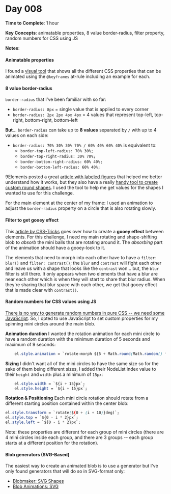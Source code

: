 # Day 008

**Time to Complete**: 1 hour

**Key Concepts**: animatable properties, 8 value border-radius, filter property, random numbers for CSS using JS

**Notes**:

#### Animatable properties

I found a <a href="https://projects.verou.me/animatable/">visual tool</a> that shows all the different CSS properties that can be animated using the `@keyframes` at-rule including an example for each.

#### 8 value border-radius

`border-radius` that I've been familiar with so far:

- `border-radius: 8px` = single value that is applied to every corner
- `border-radius: 2px 2px 4px 4px` = 4 values that represent top-left, top-right, bottom-right, bottom-left

**But**... `border-radius` can take up to **8 values** separated by `/` with up to 4 values on each side:

- `border-radius: 70% 30% 30% 70% / 60% 40% 60% 40%` is equivalent to:
  - `border-top-left-radius: 70% 30%;`
  - `border-top-right-radius: 30% 70%;`
  - `border-bottom-right-radius: 60% 40%;`
  - `border-bottom-left-radius: 60% 40%;`

9Elements posted a great <a href="https://9elements.com/blog/css-border-radius-can-do-that/">article with labeled figures</a> that helped me better understand how it works, but they also have a really <a href="https://9elements.github.io/fancy-border-radius/">handy tool to create custom round shapes</a>. I used the tool to help me get values for the shapes I wanted to use for this challenge.

For the main element at the center of my frame: I used an animation to adjust the `border-radius` property on a circle that is also rotating slowly.

#### Filter to get gooey effect

This <a href="https://css-tricks.com/shape-blobbing-css/">article by CSS-Tricks</a> goes over how to create a **gooey effect** between elements. For this challenge, I need my main rotating and shape-shifting blob to _absorb_ the mini balls that are rotating around it. The _absorbing_ part of the animation should have a gooey-look to it.

The elements that need to morph into each other have to have a `filter: blur()` and `filter: contrast()`; the `blur` and `contrast` will fight each other and leave us with a shape that looks like the `contrast` won... but, the `blur` filter is still there. It only appears when two elements that have a blur are near each other which is when they will start to share that blur radius. When they're sharing that blur space with each other, we get that gooey effect that is made clear with `contrast()`.

#### Random numbers for CSS values using JS

<a href="https://css-tricks.com/random-numbers-css/">There is no way to generate random numbers in pure CSS -- we need some JavaScript</a>. So, I opted to use JavaScript to set custom properties for my spinning mini circles around the main blob.

**Animation duration**
I wanted the rotation animation for each mini circle to have a random duration with the minimum duration of 5 seconds and maximum of 9 seconds:

```css
	el.style.animation = `rotate-morph ${5 + Math.round(Math.random() * 4)}s ease-in infinite alternate`;
```

**Sizing**
I didn't want all of the mini circles to have the same size so for the sake of them being different sizes, I added their NodeList index value to their `height` and `width` plus a minimum of `15px`:

```css
	el.style.width = `${i + 15}px`;
	el.style.height = `${i + 15}px`;
```

**Rotation & Positioning**
Each mini circle rotation should rotate from a different starting position contained within the center blob:

```css
el.style.transform = `rotate(${0 + (i + 10)}deg)`;
el.style.top = `${0 - i * 2}px`;
el.style.left = `${0 - i * 2}px`;
```

Note: these properties are different for each group of mini circles (there are 4 mini circles inside each group, and there are 3 groups -- each group starts at a different position for the rotation).

#### Blob generators (SVG-Based)

The easiest way to create an animated blob is to use a generator but I've only found generators that will do so in SVG-format only:

- <a href="https://www.blobmaker.app/">Blobmaker: SVG Shapes</a>
- <a href="https://blobanimation.com/">Blob Animations: SVG</a>
